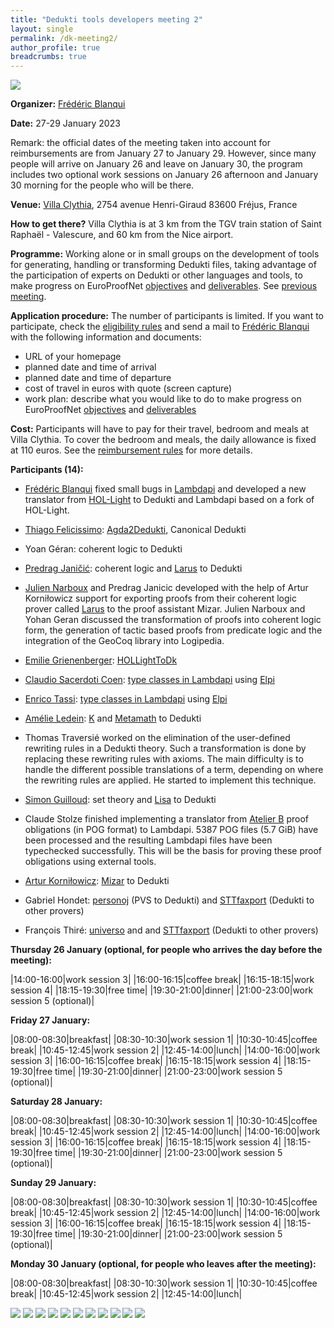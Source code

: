 ```yaml
---
title: "Dedukti tools developers meeting 2"
layout: single
permalink: /dk-meeting2/
author_profile: true
breadcrumbs: true
---
```


<img src="/_pages/WG1/Jan2023/20230129_135357_resized.jpg"/>

**Organizer:** [Frédéric Blanqui](https://blanqui.gitlabpages.inria.fr/)

**Date:** 27-29 January 2023

Remark: the official dates of the meeting taken into account for reimbursements are from January 27 to January 29. However, since many people will arrive on January 26 and leave on January 30, the program includes two optional work sessions on January 26 afternoon and January 30 morning for the people who will be there.

**Venue:** [Villa Clythia](https://www.caes.cnrs.fr/sejours/la-villa-clythia/), 2754 avenue Henri-Giraud 83600 Fréjus, France

**How to get there?** Villa Clythia is at 3 km from the TGV train station of Saint Raphaël - Valescure, and 60 km from the Nice airport. <!--For instance, there is a direct train from Paris Gare de Lyon on January 26 at 08:18 (arrival at 13:01), and a direct train to Paris Gare de Lyon on January 30 at 15:57 (arrival at 20:42).-->

<!--A shuttle will be organized from/to the train station on October 15 at 15:30, and from the hotel to Remiremont train station on October 19 at 15:00. If you want to take the shuttle, send a mail to [Frédéric Blanqui](https://blanqui.gitlabpages.inria.fr/)-->

**Programme:** Working alone or in small groups on the development of tools for generating, handling or transforming Dedukti files, taking advantage of the participation of experts on Dedukti or other languages and tools, to make progress on EuroProofNet [objectives](../objectives) and [deliverables](../deliverables). See [previous meeting](../dk-meeting1).

**Application procedure:** The number of participants is limited. If you want to participate, check the [eligibility rules](https://europroofnet.github.io/eligibility/) and send a mail to [Frédéric Blanqui](https://blanqui.gitlabpages.inria.fr/) with the following information and documents:

  * URL of your homepage
  * planned date and time of arrival
  * planned date and time of departure
  * cost of travel in euros with quote (screen capture)
  * work plan: describe what you would like to do to make progress on EuroProofNet [objectives](../objectives) and [deliverables](../deliverables)

**Cost:** Participants will have to pay for their travel, bedroom and meals at Villa Clythia. To cover the bedroom and meals, the daily allowance is fixed at 110 euros. See the [reimbursement rules](https://europroofnet.github.io/reimbursement-rules/) for more details.

**Participants (14):**

- [Frédéric Blanqui](https://blanqui.gitlabpages.inria.fr/) fixed small bugs in [Lambdapi](https://github.com/Deducteam/lambdapi) and developed a new translator from [HOL-Light](https://www.cl.cam.ac.uk/~jrh13/hol-light/) to Dedukti and Lambdapi based on a fork of HOL-Light.

- [Thiago Felicissimo](http://www.lsv.fr/~felicissimo/): [Agda2Dedukti](https://github.com/Deducteam/Agda2Dedukti), Canonical Dedukti

- Yoan Géran: coherent logic to Dedukti

- [Predrag Janičić](http://poincare.matf.bg.ac.rs/~janicic/): coherent logic and [Larus](https://github.com/janicicpredrag/Larus) to Dedukti

- [Julien Narboux](https://dpt-info.di.unistra.fr/~narboux/) and Predrag Janicic developed with the help of Artur Korniłowicz support for exporting proofs from their coherent logic prover called [Larus](https://github.com/janicicpredrag/Larus) to the proof assistant Mizar. Julien Narboux and Yohan Geran discussed the transformation of proofs into coherent logic form, the generation of tactic based proofs from predicate logic and the integration of the GeoCoq library into Logipedia.

- [Emilie Grienenberger](http://www.lsv.fr/~grienenberger/): [HOLLightToDk](https://github.com/Deducteam/HOLLightToDk)

- [Claudio Sacerdoti Coen](http://www.cs.unibo.it/~sacerdot/): [type classes in Lambdapi](https://github.com/Deducteam/lambdapi/pull/418) using [Elpi](https://github.com/LPCIC/elpi)

- [Enrico Tassi](http://www-sop.inria.fr/members/Enrico.Tassi/): [type classes in Lambdapi](https://github.com/Deducteam/lambdapi/pull/418) using [Elpi](https://github.com/LPCIC/elpi)

- [Amélie Ledein](http://www.lsv.fr/~ledein/): [K](https://kframework.org/) and [Metamath](https://us.metamath.org/) to Dedukti

- Thomas Traversié worked on the elimination of the user-defined rewriting rules in a Dedukti theory. Such a transformation is done by replacing these rewriting rules with axioms. The main difficulty is to handle the different possible translations of a term, depending on where the rewriting rules are applied. He started to implement this technique.

- [Simon Guilloud](https://people.epfl.ch/simon.guilloud): set theory and [Lisa](https://github.com/epfl-lara/lisa) to Dedukti

- Claude Stolze finished implementing a translator from [Atelier B](https://www.atelierb.eu/) proof obligations (in POG format) to Lambdapi. 5387 POG files (5.7 GiB) have been processed and the resulting Lambdapi files have been typechecked successfully. This will be the basis for proving these proof obligations using external tools.

- [Artur Korniłowicz](http://math.uwb.edu.pl/~arturk/): [Mizar](http://mizar.org/) to Dedukti

- Gabriel Hondet: [personoj](https://github.com/Deducteam/personoj) (PVS to Dedukti) and [STTfaxport](https://github.com/Deducteam/sttfaxport) (Dedukti to other provers)

- François Thiré: [universo](https://github.com/Deducteam/universo) and and [STTfaxport](https://github.com/Deducteam/sttfaxport) (Dedukti to other provers)

**Thursday 26 January (optional, for people who arrives the day before the meeting):**

|14:00-16:00|work session 3|
|16:00-16:15|coffee break|
|16:15-18:15|work session 4|
|18:15-19:30|free time|
|19:30-21:00|dinner|
|21:00-23:00|work session 5 (optional)|

**Friday 27 January:**

|08:00-08:30|breakfast|
|08:30-10:30|work session 1|
|10:30-10:45|coffee break|
|10:45-12:45|work session 2|
|12:45-14:00|lunch|
|14:00-16:00|work session 3|
|16:00-16:15|coffee break|
|16:15-18:15|work session 4|
|18:15-19:30|free time|
|19:30-21:00|dinner|
|21:00-23:00|work session 5 (optional)|

**Saturday 28 January:**

|08:00-08:30|breakfast|
|08:30-10:30|work session 1|
|10:30-10:45|coffee break|
|10:45-12:45|work session 2|
|12:45-14:00|lunch|
|14:00-16:00|work session 3|
|16:00-16:15|coffee break|
|16:15-18:15|work session 4|
|18:15-19:30|free time|
|19:30-21:00|dinner|
|21:00-23:00|work session 5 (optional)|

**Sunday 29 January:**

|08:00-08:30|breakfast|
|08:30-10:30|work session 1|
|10:30-10:45|coffee break|
|10:45-12:45|work session 2|
|12:45-14:00|lunch|
|14:00-16:00|work session 3|
|16:00-16:15|coffee break|
|16:15-18:15|work session 4|
|18:15-19:30|free time|
|19:30-21:00|dinner|
|21:00-23:00|work session 5 (optional)|

**Monday 30 January (optional, for people who leaves after the meeting):**

|08:00-08:30|breakfast|
|08:30-10:30|work session 1|
|10:30-10:45|coffee break|
|10:45-12:45|work session 2|
|12:45-14:00|lunch|

<img src="/_pages/WG1/Jan2023/20230127_164233_resized.jpg"/>
<img src="/_pages/WG1/Jan2023/20230127_121027_resized.jpg"/>
<img src="/_pages/WG1/Jan2023/20230127_121204_resized.jpg"/>
<img src="/_pages/WG1/Jan2023/20230127_121220_resized.jpg"/>
<img src="/_pages/WG1/Jan2023/20230127_121227_resized.jpg"/>
<img src="/_pages/WG1/Jan2023/20230127_124100_resized.jpg"/>
<img src="/_pages/WG1/Jan2023/20230127_124117_resized.jpg"/>
<img src="/_pages/WG1/Jan2023/20230127_133547_resized.jpg"/>
<img src="/_pages/WG1/Jan2023/20230128_090818_resized.jpg"/>
<img src="/_pages/WG1/Jan2023/20230128_090836_resized.jpg"/>
<img src="/_pages/WG1/Jan2023/20230129_135024_resized.jpg"/>
<!--img src="/_pages/WG1/Jan2023/20230126_161449_resized.jpg"/-->
<!--img src="/_pages/WG1/Jan2023/20230126_161524_resized.jpg"/-->
